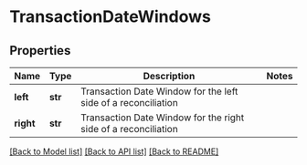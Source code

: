 # TransactionDateWindows


## Properties
Name | Type | Description | Notes
------------ | ------------- | ------------- | -------------
**left** | **str** | Transaction Date Window for the left side of a reconciliation | 
**right** | **str** | Transaction Date Window for the right side of a reconciliation | 

[[Back to Model list]](../README.md#documentation-for-models) [[Back to API list]](../README.md#documentation-for-api-endpoints) [[Back to README]](../README.md)


